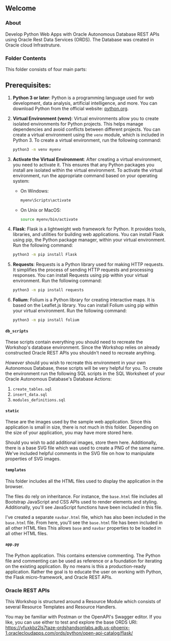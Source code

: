 ## Welcome

### About
Develop Python Web Apps with Oracle Autonomous Database REST APIs using Oracle Rest Data Services (ORDS). The Database was created in Oracle cloud Infrastruture.

### Folder Contents
This folder consists of four main parts:

## Prerequisites:

1. **Python 3 or later**: Python is a programming language used for web development, data analysis, artificial intelligence, and more. You can download Python from the official website: [python.org](https://www.python.org/downloads/).

2. **Virtual Environment (venv)**: Virtual environments allow you to create isolated environments for Python projects. This helps manage dependencies and avoid conflicts between different projects. You can create a virtual environment using the `venv` module, which is included in Python 3. To create a virtual environment, run the following command:
    ```bash
    python3 -m venv myenv
    ```

3. **Activate the Virtual Environment**: After creating a virtual environment, you need to activate it. This ensures that any Python packages you install are isolated within the virtual environment. To activate the virtual environment, run the appropriate command based on your operating system:
    - On Windows:
        ```bash
        myenv\Scripts\activate
        ```
    - On Unix or MacOS:
        ```bash
        source myenv/bin/activate
        ```

4. **Flask**: Flask is a lightweight web framework for Python. It provides tools, libraries, and utilities for building web applications. You can install Flask using pip, the Python package manager, within your virtual environment. Run the following command:
    ```bash
    python3 -m pip install Flask
    ```

5. **Requests**: Requests is a Python library used for making HTTP requests. It simplifies the process of sending HTTP requests and processing responses. You can install Requests using pip within your virtual environment. Run the following command:
    ```bash
    python3 -m pip install requests
    ```

6. **Folium**: Folium is a Python library for creating interactive maps. It is based on the Leaflet.js library. You can install Folium using pip within your virtual environment. Run the following command:
    ```bash
    python3 -m pip install folium
    ```



#### `db_scripts`

These scripts contain everything you should need to recreate the Workshop's database environment. Since the Workshop relies on already constructed Oracle REST APIs you shouldn't need to recreate anything. 

<i>However</i> should you wish to recreate this environment in your own Autonomous Database, these scripts will be very helpful for you. To create the environment run the following SQL scripts in the SQL Worksheet of your Oracle Autonomous Database's Database Actions: 
1. `create_tables.sql`  
2. `insert_data.sql`
3. `modules_definitions.sql`

#### `static` 
These are the images used by the sample web application. Since this application is small in size, there is not much in this folder. Depending on the size of your application, you may have more stored here. 

Should you wish to add additional images, store them here. Additionally, there is a base SVG file which was used to create a PNG of the same name. We've included helpful comments in the SVG file on how to manipulate properties of SVG images.

#### `templates`
This folder includes all the HTML files used to display the application in the browser. 

The files do rely on inheritance. For instance, the `base.html` file includes all Bootstrap JavaScript and CSS APIs used to render elements and styling. Additionally, you'll see JavaScript functions have been included in this file. 

I've created a separate `navbar.html` file, which has also been included in the `base.html` file. From here, you'll see the `base.html` file has been included in all other HTML files This allows `base` and `navbar` properties to be loaded in all other HTML files. 

#### `app.py` 
The Python application. This contains extensive commenting. The Python file and commenting can be used as reference or a foundation for iterating on the existing application. By no means is this a production-ready application. Rather the goal is to educate the user on working with Python, the Flask micro-framework, and Oracle REST APIs. 

### Oracle REST APIs
This Workshop is structured around a Resource Module which consists of several Resource Templates and Resource Handlers. 

You may be familiar with Postman or the OpenAPI's Swagger editor. If you like, you can use either to test and explore the base ORDS URI: https://yfuxkbz2ls7taze-ordshandsonlabs.adb.us-phoenix-1.oraclecloudapps.com/ords/python/open-api-catalog/flask/



